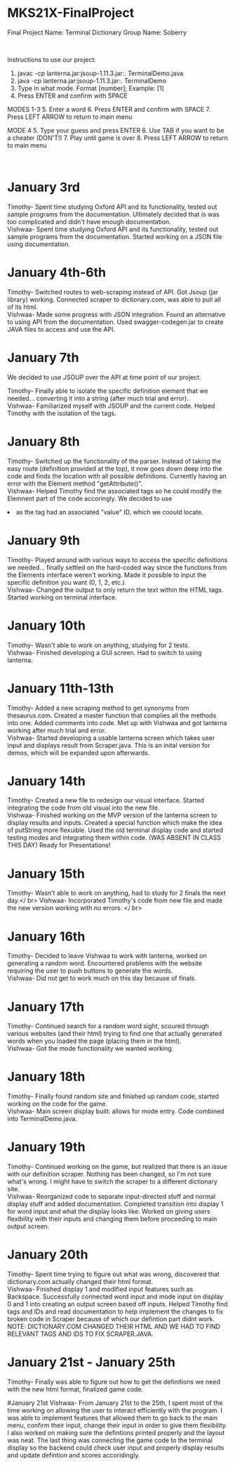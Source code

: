 # MKS21X-FinalProject
Final Project Name: Terminal Dictionary 
Group Name: Soberry

<br />

Instructions to use our project:

1. javac -cp lanterna.jar:jsoup-1.11.3.jar:. TerminalDemo.java
2. java -cp lanterna.jar:jsoup-1.11.3.jar:. TerminalDemo
3. Type in what mode. Format [number]; Example: [1]
4. Press ENTER and confirm with SPACE

MODES 1-3
5. Enter a word
6. Press ENTER and confirm with SPACE
7. Press LEFT ARROW to return to main menu

MODE 4
5. Type your guess and press ENTER
6. Use TAB if you want to be a cheater (DON'T!)
7. Play until game is over
8. Press LEFT ARROW to return to main menu

<br />

# January 3rd
Timothy- Spent time studying Oxford API and its functionality, tested out sample programs from the documentation. Ultimately decided that is was too complicated and didn't have enough documentation. <br />
Vishwaa- Spent time studying Oxford API and its functionality, tested out sample programs from the documentation. Started working on a JSON file using documentation.
# January 4th-6th
Timothy- Switched routes to web-scraping instead of API. Got Jsoup (jar library) working. Connected scraper to dictionary.com, was able to pull all of its html.<br />
Vishwaa- Made some progress with JSON integration. Found an alternative to using API from the documentation. Used swagger-codegen.jar to create JAVA files to access and use the API.
# January 7th
We decided to use JSOUP over the API at time point of our project. <br />

Timothy- Finally able to isolate the specific definition element that we needed... converting it into a string (after much trial and error). <br />
Vishwaa- Familiarized myself with JSOUP and the current code. Helped Timothy with the isolation of the tags.
# January 8th
Timothy- Switched up the functionality of the parser. Instead of taking the easy route (definition provided at the top), it now goes down deep into the code and finds the location with all possible definitions. Currently having an error with the Element method "getAttribute()". <br />
Vishwaa- Helped Timothy find the associated tags so he could modify the Elemnent part of the code accoringly. We decided to use <li> as the tag had an associated "value" ID, which we coould locate. 
# January 9th
Timothy- Played around with various ways to access the specific definitions we needed... finally settled on the hard-coded way since the functions from the Elements interface weren't working. Made it possible to input the specific definition you want (0, 1, 2, etc.). <br />
Vishwaa- Changed the output to only return the text within the HTML tags. Started working on terminal interface.
# January 10th
Timothy- Wasn't able to work on anything, studying for 2 tests. <br />
Vishwaa- Finished developing a GUI screen. Had to switch to using lanterna.
# January 11th-13th
Timothy- Added a new scraping method to get synonyms from thesaurus.com. Created a master function that complies all the methods into one. Added comments into code. Met up with Vishwaa and got lanterna working after much trial and error.<br />
Vishwaa- Started developing a usable lanterna screen which takes user input and displays result from Scraper.java. This is an inital version for demos, which will be expanded upon afterwards. <br />
# January 14th
Timothy- Created a new file to redesign our visual interface. Started integrating the code from old visual into the new file. <br />
Vishwaa- Finished working on the MVP version of the lanterna screen to display results and inputs. Created a special function which make the idea of putString more flexuible. Used the old terminal display code and started testing modes and integrating them within code. (WAS ABSENT IN CLASS THIS DAY)
Ready for Presentations! 
</br>
# January 15th
Timothy- Wasn't able to work on anything, had to study for 2 finals the next day.</  br>
Vishwaa- Incorporated Timothy's code from new file and made the new version working with no errors.
</  br>
# January 16th
Timothy- Decided to leave Vishwaa to work with lanterna, worked on generating a random word. Encountered problems with the website requiring the user to push buttons to generate the words. <br />
Vishwaa- Did not get to work much on this day because of finals.
</br>
# January 17th
Timothy- Continued search for a random word sight, scoured through various websites (and their html) trying to find one that actually generated words when you loaded the page (placing them in the html).</br>
Vishwaa- Got the mode functionality we wanted working.
</br>
# January 18th
Timothy- Finally found random site and finished up random code, started working on the code for the game.</br>
Vishwaa- Main screen display built: allows for mode entry. Code combined into TerminalDemo.java.
</br>
# January 19th
Timothy- Continued working on the game, but realized that there is an issue with our definition scraper. Nothing has been changed, so I'm not sure what's wrong. I might have to switch the scraper to a different dictionary site. </br>
Vishwaa- Reorganized code to separate input-directed stuff and normal display stuff and added documentation. Completed transition into display 1 for word input and what the display looks like. Worked on giving users flexibility with their inputs and changing them before proceeding to main output screen. 
</br>
# January 20th
Timothy- Spent time trying to figure out what was wrong, discovered that dictionary.com actually changed their html format.</br>
Vishwaa- Finished display 1 and modified input features such as Backspace. Successfully connected word input and mode input on display 0 and 1 into creating an output screen based off inputs. Helped Timothy find tags and IDs and read documentation to help implement the changes to fix broken code in Scraper because of which our defintion part didnt work.  </br>
NOTE: DICTIONARY.COM CHANGED THEIR HTML AND WE HAD TO FIND RELEVANT TAGS AND IDS TO FIX SCRAPER.JAVA. </br>

# January 21st - January 25th
Timothy- Finally was able to figure out how to get the definitions we need with the new html format, finalized game code. </br>

#January 21st
Vishwaa- From January 21st to the 25th, I spent most of the time working on allowing the user to interact efficiently with the program. I was able to implement features that allowed them to go back to the main menu, confirm their input, change their input in order to give them flexibility. I also worked on making sure the defintions printed properly and the layout was neat. The last thing was connecting the game code to the terminal display so the backend could check user input and properly display results and update defintion and scores accoridingly.
